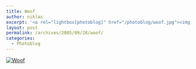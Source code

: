 ```yaml
---
title: Woof
author: niklas
excerpt: '<a rel="lightbox[photoblog]" href="/photoblog/woof.jpg"><img src="/photoblog/woof.thumb.jpg" alt="Woof" title="Woof"/></a>'
layout: post
permalink: /archives/2005/09/28/woof/
categories:
  - Photoblog
---
```

<a rel="lightbox[photoblog]" href="/photoblog/woof.jpg"><img src="/photoblog/woof.sized.jpg" title="Woof" alt="Woof" /></a>